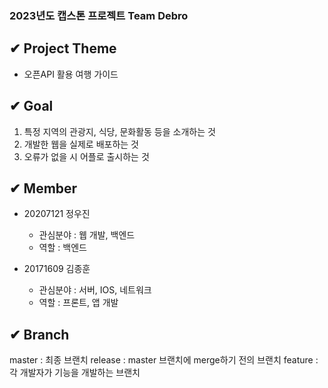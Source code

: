 ### 2023년도 캡스톤 프로젝트 Team Debro

✔ Project Theme
---
- 오픈API 활용 여행 가이드

✔ Goal
---
1) 특정 지역의 관광지, 식당, 문화활동 등을 소개하는 것
2) 개발한 웹을 실제로 배포하는 것
3) 오류가 없을 시 어플로 출시하는 것

✔ Member
---
- 20207121 정우진
  - 관심분야 : 웹 개발, 백엔드
  - 역할 : 백엔드
  
- 20171609 김종훈
  - 관심분야 : 서버, IOS, 네트워크
  - 역할 : 프론트, 앱 개발

✔ Branch
---
master : 최종 브랜치
release : master 브랜치에 merge하기 전의 브랜치
feature : 각 개발자가 기능을 개발하는 브랜치
